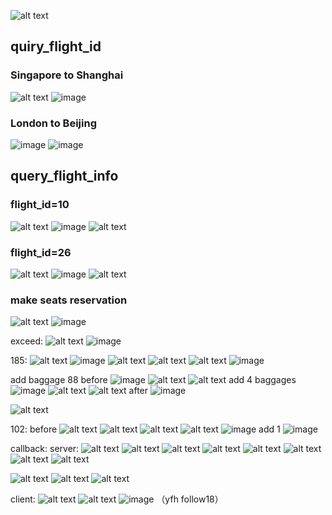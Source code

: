 ![alt text](image.png)

## quiry_flight_id
### Singapore to Shanghai
![alt text](image-1.png)
![image](https://github.com/user-attachments/assets/e9e5d7b0-fe60-4848-b081-ed70ca836a00)


### London to Beijing
![image](https://github.com/user-attachments/assets/571ea9a7-0c18-4581-bc73-632a6707f17c)
![image](https://github.com/user-attachments/assets/9134fd69-ab8e-452b-951b-48f957db4c8a)

## query_flight_info 
### flight_id=10
![alt text](image-3.png)
![image](https://github.com/user-attachments/assets/5dc80407-bcbe-44b6-991d-4e686db3a49d)
![alt text](image-5.png)
### flight_id=26
![alt text](image-4.png)
![image](https://github.com/user-attachments/assets/14bb920b-6017-4bd1-9fb9-77a89ec18111)
![alt text](image-6.png)
### make seats reservation
![alt text](image-7.png)
![image](https://github.com/user-attachments/assets/050e9971-cdaf-4cec-a6cc-415b713efe2f)

exceed:
![alt text](image-8.png)
![image](https://github.com/user-attachments/assets/5c945aa2-011d-4fda-84ec-82ff1cdae0f4)


185:
![alt text](image-10.png)
![image](https://github.com/user-attachments/assets/cb3fc614-9972-47b3-b806-4693cf8d4f4b)
![alt text](image-13.png)
![alt text](image-14.png)
![alt text](image-15.png)
![image](https://github.com/user-attachments/assets/335aa693-5186-4c09-a80b-ef3e14daf042)

add baggage 88
before
![image](https://github.com/user-attachments/assets/2d9a8563-9155-4c46-8a46-679103333e6b)
![alt text](image-16.png)
![alt text](image-17.png)
add 4 baggages
![image](https://github.com/user-attachments/assets/9e4f5d5c-832c-4191-a9b8-5799b5ee2bca)
![alt text](image-18.png)
![alt text](image-19.png)
after
![image](https://github.com/user-attachments/assets/313e95dd-7cda-4e05-9bf7-ceeb28f6ed05)

![alt text](image-20.png)


102:
before
![alt text](image-21.png)
![alt text](image-22.png)
![alt text](image-23.png)
![alt text](image-24.png)
![image](https://github.com/user-attachments/assets/bb44c605-ae94-43ad-a1c1-0bda3823def1)
add 1 
![image](https://github.com/user-attachments/assets/b00f057a-462e-4c60-a53c-77cf9adafa25)


callback:
server:
![alt text](image-25.png)
![alt text](image-26.png)
![alt text](image-27.png)
![alt text](image-28.png)
![alt text](image-31.png)
![alt text](image-32.png)
![alt text](image-33.png)
![alt text](image-34.png)

![alt text](image-35.png)
![alt text](image-37.png)
![alt text](image-36.png)

client:
![alt text](image-29.png)
![alt text](image-30.png)
![image](https://github.com/user-attachments/assets/8c2a6301-7311-4b3a-b9e5-cb2fc984755e) （yfh follow18）
